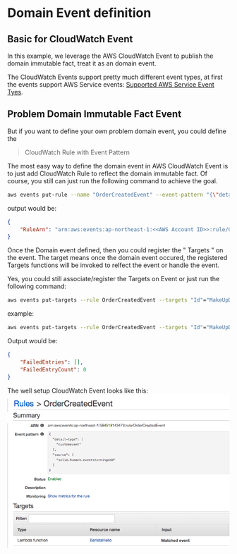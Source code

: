 # Domain Event definition

## Basic for CloudWatch Event

In this example, we leverage the AWS CloudWatch Event to publish the domain immutable fact, treat it as an domain event.

The CloudWatch Events support pretty much different event types, at first the events support AWS Service events:
[Supported AWS Service Event Tyes](https://docs.aws.amazon.com/AmazonCloudWatch/latest/events/EventTypes.html).

## Problem Domain Immutable Fact Event

But if you want to define your own problem domain event, you could define the
> CloudWatch Rule with Event Pattern

The most easy way to define the domain event in AWS CloudWatch Event is to just add CloudWatch Rule to reflect the domain immutable fact. Of course, you still can just run the following command to achieve the goal.

```bash
aws events put-rule --name "OrderCreatedEvent" --event-pattern "{\"detail-type\": [ \"customevent\" ],\"source\": [\"solid.humank.eventstormingddd\"]}"
```

output would be:

```json
{
    "RuleArn": "arn:aws:events:ap-northeast-1:<<AWS Account ID>>:rule/OrderCreatedEvent"
}
```

Once the Domain event defined, then you could register the " Targets " on the event. The target means once the domain event occured, the registered Targets functions will be invoked to relfect the event or handle the event.

Yes, you could still associate/register the Targets on Event or just run the following command:

```bash
aws events put-targets --rule OrderCreatedEvent --targets "Id"="MakeUpDomain", "Arn"="<<Your AWS Lambda Function which is responsbile for the Barista makeup coffee for the incoming coffee order>>"
```

example:

```bash
aws events put-targets --rule OrderCreatedEvent --targets "Id"="MakeUpDomain","Arn"="arn:aws:lambda:ap-northeast-1:123456789012:function:BaristaHello"

```

Output would be:

```json
{
    "FailedEntries": [],
    "FailedEntryCount": 0
}
```

The well setup CloudWatch Event looks like this:
![image](/documents/images/OrderCreatedEvent-setup.png)